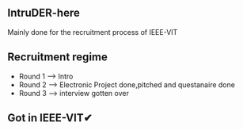 ## IntruDER-here
Mainly done for the recruitment process of IEEE-VIT
## Recruitment regime
- Round 1 --> Intro 
- Round 2 --> Electronic Project done,pitched and questanaire done
- Round 3 --> interview gotten over 
## Got in IEEE-VIT✔
